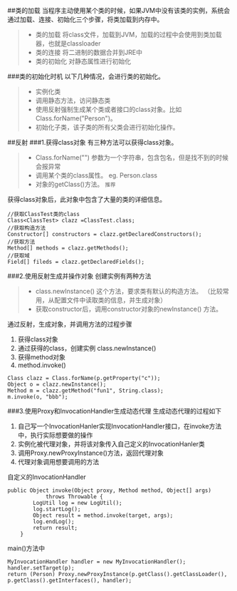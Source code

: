 ##类的加载
当程序主动使用某个类的时候，如果JVM中没有该类的实例，系统会通过加载、连接、初始化三个步骤，将类加载到内存中。
> * 类的加载 将class文件，加载到JVM，加载的过程中会使用到类加载器，也就是classloader
> * 类的连接 将二进制的数据合并到JRE中
> * 类的初始化 对静态属性进行初始化

###类的初始化时机
以下几种情况，会进行类的初始化。
> * 实例化类
> * 调用静态方法，访问静态类
> * 使用反射强制生成某个类或者接口的class对象。比如Class.forName("Person")。
> * 初始化子类，该子类的所有父类会进行初始化操作。


##反射
###1.获得class对象
有三种方法可以获得class对象。
> * Class.forName("")  参数为一个字符串，包含包名，但是找不到的时候会报异常
> * 调用某个类的class属性。 eg. Person.class
> * 对象的getClass()方法。 `推荐`

获得class对象后，此对象中包含了大量的类的详细信息。
```
//获取ClassTest类的class
Class<ClassTest> clazz =ClassTest.class;
//获取构造方法
Constructor[] constructors = clazz.getDeclaredConstructors();
//获取方法
Method[] methods = clazz.getMethods();
//获取域
Field[] fileds = clazz.getDeclaredFields();
```

###2.使用反射生成并操作对象
创建实例有两种方法
> * class.newInstance()  这个方法，要求类有默认的构造方法。 （比较常用，从配置文件中读取类的信息，并生成对象）
> * 获取constructor后，调用constructor对象的newInstance() 方法。

通过反射，生成对象，并调用方法的过程步骤
1. 获得class对象
2. 通过获得的class，创建实例 class.newInstance()
3. 获得method对象
4. method.invoke()

```
Class clazz = Class.forName(p.getProperty("c"));
Object o = clazz.newInstance();
Method m = clazz.getMethod("fun1", String.class);
m.invoke(o, "bbb");
```

###3.使用Proxy和InvocationHandler生成动态代理
生成动态代理的过程如下
1. 自己写一个InvocationHanler实现InvocationHandler接口，在invoke方法中，执行实际想要做的操作
2. 实例化被代理对象，并将该对象传入自己定义的InvocationHanler类
3. 调用Proxy.newProxyInstance()方法，返回代理对象
4. 代理对象调用想要调用的方法

自定义的InvocationHandler
```
public Object invoke(Object proxy, Method method, Object[] args)
			throws Throwable {
		LogUtil log = new LogUtil();
		log.startLog();
		Object result = method.invoke(target, args);
		log.endLog();
		return result;
	}
```

main()方法中
```
MyInvocationHandler handler = new MyInvocationHandler();
handler.setTarget(p);
return (Person) Proxy.newProxyInstance(p.getClass().getClassLoader(), p.getClass().getInterfaces(), handler);
```